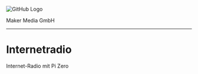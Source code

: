 ![GitHub Logo](http://www.heise.de/make/icons/make_logo.png)

Maker Media GmbH
*** 

# Internetradio
Internet-Radio mit Pi Zero

